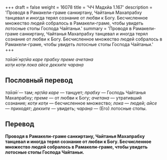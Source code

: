 +++
draft = false
weight = 16078
title = 'ЧЧ Мадхйа 1.167'
description = 'Проводя в Рамакели-граме санкиртану, Чайтанья Махапрабху танцевал и иногда терял сознание от любви к Богу. Бесчисленное множество людей собралось в Рамакели-граме, чтобы увидеть лотосные стопы Господа Чайтаньи.'
summary = 'Проводя в Рамакели-граме санкиртану, Чайтанья Махапрабху танцевал и иногда терял сознание от любви к Богу. Бесчисленное множество людей собралось в Рамакели-граме, чтобы увидеть лотосные стопы Господа Чайтаньи.'
+++

_та̄ха̄н̇ нр̣тйа каре прабху преме ачетана  
кот̣и кот̣и лока а̄исе декхите чаран̣а_

## Пословный перевод

_та̄ха̄н̇_ — там; _нр̣тйа_ _каре_ — танцует; _прабху_ — Господь Чайтанья Махапрабху; _преме_ — от любви к Богу; _ачетана_ — утративший сознание; _кот̣и_ _кот̣и_ — бесчисленное множество; _лока_ — людей; _а̄исе_ — приходят; _декхите_ — увидеть; _чаран̣а_ — (Его) лотосные стопы.

## Перевод

**Проводя в Рамакели-граме санкиртану, Чайтанья Махапрабху танцевал и иногда терял сознание от любви к Богу. Бесчисленное множество людей собралось в Рамакели-граме, чтобы увидеть лотосные стопы Господа Чайтаньи.**

